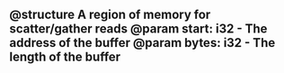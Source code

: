 @structure
A region of memory for scatter/gather reads
@param start: i32 - The address of the buffer
@param bytes: i32 - The length of the buffer
---